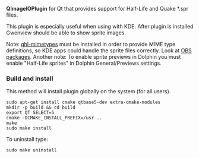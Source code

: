 **QImageIOPlugin** for Qt that provides support for Half-Life and Quake *.spr files.

This plugin is especially useful when using with KDE.
After plugin is installed Gwenview should be able to show sprite images.

Note: [qhl-mimetypes](https://github.com/FreeSlave/qhl-mimetypes) must be installed in order to provide MIME type definitions, so KDE apps could handle the sprite files correctly. Look at [OBS packages](https://software.opensuse.org//download.html?project=home%3AFreeSlave&package=qhl-mimetypes).
Another note: To enable sprite previews in Dolphin you must enable "Half-Life sprites" in Dolphin General/Previews settings.

### Build and install

This method will install plugin globally on the system (for all users).

    sudo apt-get install cmake qtbase5-dev extra-cmake-modules
    mkdir -p build && cd build
    export QT_SELECT=5
    cmake -DCMAKE_INSTALL_PREFIX=/usr ..
    make
    sudo make install

To uninstall type:

    sudo make uninstall


